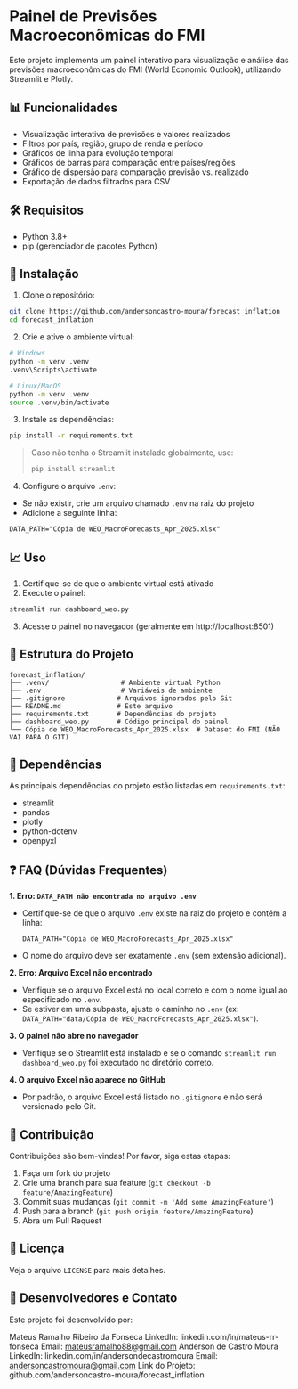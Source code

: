 # Painel de Previsões Macroeconômicas do FMI

Este projeto implementa um painel interativo para visualização e análise das previsões macroeconômicas do FMI (World Economic Outlook), utilizando Streamlit e Plotly.

## 📊 Funcionalidades

- Visualização interativa de previsões e valores realizados
- Filtros por país, região, grupo de renda e período
- Gráficos de linha para evolução temporal
- Gráficos de barras para comparação entre países/regiões
- Gráfico de dispersão para comparação previsão vs. realizado
- Exportação de dados filtrados para CSV

## 🛠️ Requisitos

- Python 3.8+
- pip (gerenciador de pacotes Python)

## 🚀 Instalação

1. Clone o repositório:
```bash
git clone https://github.com/andersoncastro-moura/forecast_inflation
cd forecast_inflation
```

2. Crie e ative o ambiente virtual:
```bash
# Windows
python -m venv .venv
.venv\Scripts\activate

# Linux/MacOS
python -m venv .venv
source .venv/bin/activate
```

3. Instale as dependências:
```bash
pip install -r requirements.txt
```

> Caso não tenha o Streamlit instalado globalmente, use:
> ```bash
> pip install streamlit
> ```

4. Configure o arquivo `.env`:
- Se não existir, crie um arquivo chamado `.env` na raiz do projeto
- Adicione a seguinte linha:
```
DATA_PATH="Cópia de WEO_MacroForecasts_Apr_2025.xlsx"
```

## 📈 Uso

1. Certifique-se de que o ambiente virtual está ativado
2. Execute o painel:
```bash
streamlit run dashboard_weo.py
```

3. Acesse o painel no navegador (geralmente em http://localhost:8501)

## 📁 Estrutura do Projeto

```
forecast_inflation/
├── .venv/                  # Ambiente virtual Python
├── .env                    # Variáveis de ambiente
├── .gitignore             # Arquivos ignorados pelo Git
├── README.md              # Este arquivo
├── requirements.txt       # Dependências do projeto
├── dashboard_weo.py       # Código principal do painel
└── Cópia de WEO_MacroForecasts_Apr_2025.xlsx  # Dataset do FMI (NÃO VAI PARA O GIT)
```

## 🔧 Dependências

As principais dependências do projeto estão listadas em `requirements.txt`:
- streamlit
- pandas
- plotly
- python-dotenv
- openpyxl

## ❓ FAQ (Dúvidas Frequentes)

**1. Erro: `DATA_PATH não encontrada no arquivo .env`**
- Certifique-se de que o arquivo `.env` existe na raiz do projeto e contém a linha:
  ```
  DATA_PATH="Cópia de WEO_MacroForecasts_Apr_2025.xlsx"
  ```
- O nome do arquivo deve ser exatamente `.env` (sem extensão adicional).

**2. Erro: Arquivo Excel não encontrado**
- Verifique se o arquivo Excel está no local correto e com o nome igual ao especificado no `.env`.
- Se estiver em uma subpasta, ajuste o caminho no `.env` (ex: `DATA_PATH="data/Cópia de WEO_MacroForecasts_Apr_2025.xlsx"`).

**3. O painel não abre no navegador**
- Verifique se o Streamlit está instalado e se o comando `streamlit run dashboard_weo.py` foi executado no diretório correto.

**4. O arquivo Excel não aparece no GitHub**
- Por padrão, o arquivo Excel está listado no `.gitignore` e não será versionado pelo Git.

## 🤝 Contribuição

Contribuições são bem-vindas! Por favor, siga estas etapas:

1. Faça um fork do projeto
2. Crie uma branch para sua feature (`git checkout -b feature/AmazingFeature`)
3. Commit suas mudanças (`git commit -m 'Add some AmazingFeature'`)
4. Push para a branch (`git push origin feature/AmazingFeature`)
5. Abra um Pull Request

## 📝 Licença

Veja o arquivo `LICENSE` para mais detalhes.

## 📧 Desenvolvedores e Contato
Este projeto foi desenvolvido por:

Mateus Ramalho Ribeiro da Fonseca
LinkedIn: linkedin.com/in/mateus-rr-fonseca
Email: mateusramalho88@gmail.com
Anderson de Castro Moura
LinkedIn: linkedin.com/in/andersondecastromoura
Email: andersoncastromoura@gmail.com
Link do Projeto: github.com/andersoncastro-moura/forecast_inflation
